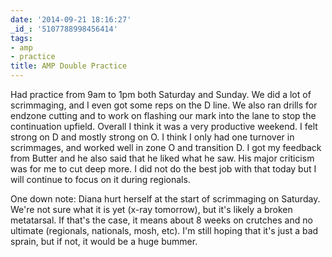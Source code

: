 ```yaml
---
date: '2014-09-21 18:16:27'
_id_: '5107788998456414'
tags:
- amp
- practice
title: AMP Double Practice
---
```


Had practice from 9am to 1pm both Saturday and Sunday. We did a lot of scrimmaging, and I even got some reps on the D line. We also ran drills for endzone cutting and to work on flashing our mark into the lane to stop the continuation upfield. Overall I think it was a very productive weekend. I felt strong on D and mostly strong on O. I think I only had one turnover in scrimmages, and worked well in zone O and transition D. I got my feedback from Butter and he also said that he liked what he saw. His major criticism was for me to cut deep more. I did not do the best job with that today but I will continue to focus on it during regionals.

One down note: Diana hurt herself at the start of scrimmaging on Saturday. We're not sure what it is yet (x-ray tomorrow), but it's likely a broken metatarsal. If that's the case, it means about 8 weeks on crutches and no ultimate (regionals, nationals, mosh, etc). I'm still hoping that it's just a bad sprain, but if not, it would be a huge bummer.
